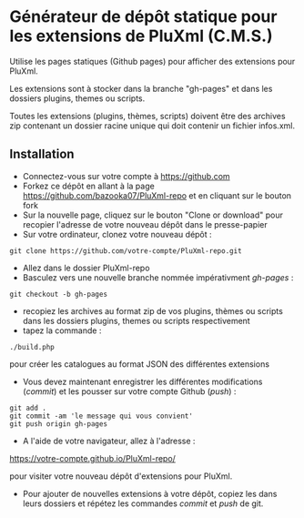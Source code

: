 # Générateur de dépôt statique pour les extensions de PluXml (C.M.S.)

Utilise les pages statiques (Github pages) pour afficher des extensions pour PluXml.

Les extensions sont à stocker dans la branche "gh-pages" et dans les dossiers plugins, themes ou scripts.

Toutes les extensions (plugins, thèmes, scripts) doivent être des archives zip contenant un dossier racine unique qui doit contenir un fichier infos.xml.

## Installation


- Connectez-vous sur votre compte à https://github.com
- Forkez ce dépôt en allant à la page https://github.com/bazooka07/PluXml-repo et en cliquant sur le bouton fork
- Sur la nouvelle page, cliquez sur le bouton "Clone or download" pour recopier l'adresse de votre nouveau dépôt dans le presse-papier
- Sur votre ordinateur, clonez votre nouveau dépôt :

`git clone https://github.com/votre-compte/PluXml-repo.git `

- Allez dans le dossier PluXml-repo
- Basculez vers une nouvelle branche nommée impérativment *gh-pages* :

`git checkout -b gh-pages`

- recopiez les archives au format zip de vos plugins, thèmes ou scripts dans les dossiers plugins, themes ou scripts respectivement
- tapez la commande :

`./build.php`

pour créer les catalogues au format JSON des différentes extensions
- Vous devez maintenant enregistrer les différentes modifications (*commit*) et les pousser sur votre compte Github (*push*) :

```
git add .
git commit -am 'le message qui vous convient' 
git push origin gh-pages
```

- A l'aide de votre navigateur, allez à l'adresse : 

https://votre-compte.github.io/PluXml-repo/ 

pour visiter votre nouveau dépôt d'extensions pour PluXml.
- Pour ajouter de nouvelles extensions à votre dépôt, copiez les dans leurs dossiers et répétez les commandes *commit* et *push* de git. 
